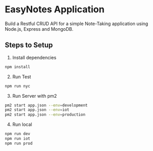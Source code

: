 # EasyNotes Application

Build a Restful CRUD API for a simple Note-Taking application using Node.js, Express and MongoDB.

## Steps to Setup

1. Install dependencies

```bash
npm install
```

2. Run Test

```bash
npm run nyc
```

3. Run Server with pm2

```bash
pm2 start app.json --env=development
pm2 start app.json --env=iot
pm2 start app.json --env=production
```

4. Run local

```bash
npm run dev
npm run iot
npm run prod
```

